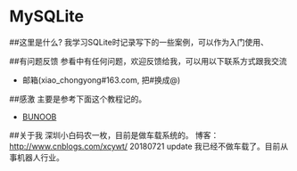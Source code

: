 # MySQLite
##这里是什么?
我学习SQLite时记录写下的一些案例，可以作为入门使用、


##有问题反馈
参看中有任何问题，欢迎反馈给我，可以用以下联系方式跟我交流

* 邮箱(xiao_chongyong#163.com, 把#换成@)


##感激
主要是参考下面这个教程记的。

* [BUNOOB](http://www.runoob.com/sqlite/sqlite-tutorial.html) 


##关于我
深圳小白码农一枚，目前是做车载系统的。
博客：http://www.cnblogs.com/xcywt/
20180721 update 我已经不做车载了。目前从事机器人行业。
